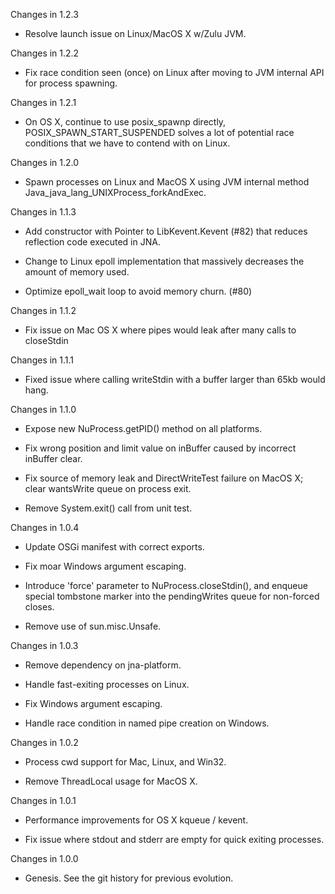 
Changes in 1.2.3
 * Resolve launch issue on Linux/MacOS X w/Zulu JVM.

Changes in 1.2.2
 * Fix race condition seen (once) on Linux after moving to JVM internal API for process spawning.

Changes in 1.2.1
 * On OS X, continue to use posix_spawnp directly, POSIX_SPAWN_START_SUSPENDED solves a lot of potential race conditions that we have to contend with on Linux.

Changes in 1.2.0
 * Spawn processes on Linux and MacOS X using JVM internal method Java_java_lang_UNIXProcess_forkAndExec.

Changes in 1.1.3

 * Add constructor with Pointer to LibKevent.Kevent (#82) that reduces reflection code executed in JNA.

 * Change to Linux epoll implementation that massively decreases the amount of memory used.
 
 * Optimize epoll_wait loop to avoid memory churn. (#80)

Changes in 1.1.2

 * Fix issue on Mac OS X where pipes would leak after many calls to closeStdin

Changes in 1.1.1

 * Fixed issue where calling writeStdin with a buffer larger than 65kb would hang.

Changes in 1.1.0

 * Expose new NuProcess.getPID() method on all platforms.

 * Fix wrong position and limit value on inBuffer caused by incorrect inBuffer clear.

 * Fix source of memory leak and DirectWriteTest failure on MacOS X; clear wantsWrite 
   queue on process exit.

 * Remove System.exit() call from unit test.
 
Changes in 1.0.4

 * Update OSGi manifest with correct exports.

 * Fix moar Windows argument escaping.

 * Introduce 'force' parameter to NuProcess.closeStdin(), and enqueue special
   tombstone marker into the pendingWrites queue for non-forced closes.

 * Remove use of sun.misc.Unsafe.

Changes in 1.0.3

 * Remove dependency on jna-platform.

 * Handle fast-exiting processes on Linux.

 * Fix Windows argument escaping.

 * Handle race condition in named pipe creation on Windows.

Changes in 1.0.2

 * Process cwd support for Mac, Linux, and Win32.

 * Remove ThreadLocal usage for MacOS X.

Changes in 1.0.1

 * Performance improvements for OS X kqueue / kevent.

 * Fix issue where stdout and stderr are empty for quick exiting processes.

Changes in 1.0.0

 * Genesis.  See the git history for previous evolution.
